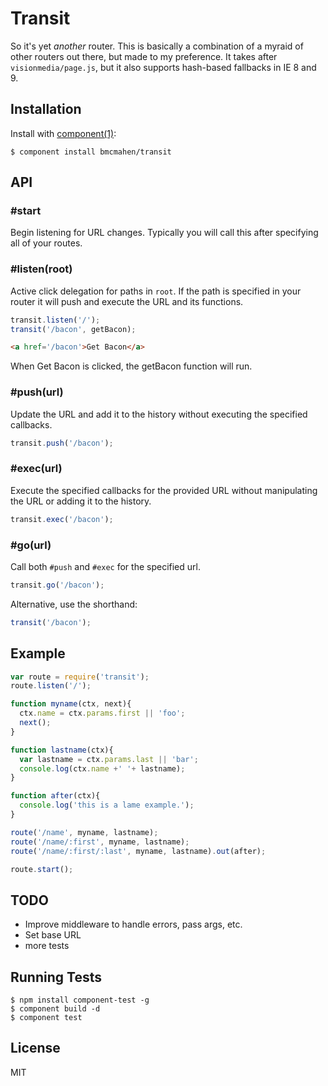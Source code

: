 
# Transit

  So it's yet _another_ router. This is basically a combination of a myraid of other routers out there, but made to my preference. It takes after `visionmedia/page.js`, but it also supports hash-based fallbacks in IE 8 and 9. 


## Installation

  Install with [component(1)](http://component.io):

    $ component install bmcmahen/transit

## API

### #start

Begin listening for URL changes. Typically you will call this after specifying all of your routes.

### #listen(root)

Active click delegation for paths in `root`. If the path is specified in your router it will push and execute the URL and its functions. 

```javascript
transit.listen('/');
transit('/bacon', getBacon);
```

```html
<a href='/bacon'>Get Bacon</a>
```

When Get Bacon is clicked, the getBacon function will run.

### #push(url)

Update the URL and add it to the history without executing the specified callbacks.

```javascript
transit.push('/bacon');
```

### #exec(url)

Execute the specified callbacks for the provided URL without manipulating the URL or adding it to the history.

```javascript
transit.exec('/bacon');
```

### #go(url)

Call both `#push` and `#exec` for the specified url.

```javascript
transit.go('/bacon');
```

Alternative, use the shorthand:

```javascript
transit('/bacon');
```


## Example

```javascript
var route = require('transit');
route.listen('/');

function myname(ctx, next){
  ctx.name = ctx.params.first || 'foo';
  next();
}

function lastname(ctx){
  var lastname = ctx.params.last || 'bar';
  console.log(ctx.name +' '+ lastname);
}

function after(ctx){
  console.log('this is a lame example.');
}

route('/name', myname, lastname);
route('/name/:first', myname, lastname);
route('/name/:first/:last', myname, lastname).out(after);

route.start();
```

## TODO

- Improve middleware to handle errors, pass args, etc.
- Set base URL
- more tests

## Running Tests

    $ npm install component-test -g
    $ component build -d
    $ component test

## License

  MIT
